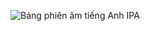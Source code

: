 ![Bảng phiên âm tiếng Anh IPA](https://ila.edu.vn/wp-content/uploads/2024/01/ila-bang-phien-am-tieng-anh-ipa-7.jpg)
